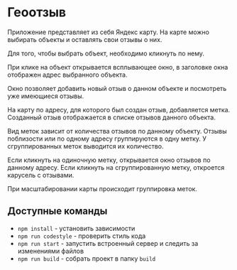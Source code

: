 # Геоотзыв

Приложение представляет из себя Яндекс карту. На карте можно выбирать объекты и оставлять свои отзывы о них. 

Для того, чтобы выбрать объект, необходимо кликнуть по нему.

При клике на объект открывается всплывающее окно, в заголовке окна отображен адрес выбранного объекта. 

Окно позволяет добавить новый отзыв о данном объекте и посмотреть уже имеющиеся отзывы. 

На карту по адресу, для которого был создан отзыв, добавляется метка. Созданный отзыв отображается в списке отзывов данного объекта.

Вид меток зависит от количества отзывов по данному объекту. Отзывы поблизости или по одному адресу группируются в одну метку. У сгруппированных меток выводится их количество.

Если кликнуть на одиночную метку, открывается окно отзывов по данному адресу. Если кликнуть на сгруппированную метку, откроется карусель с отзывами.

При масштабировании карты происходит группировка меток.

## Доступные команды
* `npm install` - установить зависимости
* `npm run codestyle` - проверить стиль кода
* `npm run start` - запустить встроенный сервер и следить за изменениями файлов
* `npm run build` - собрать проект в папку `build`
